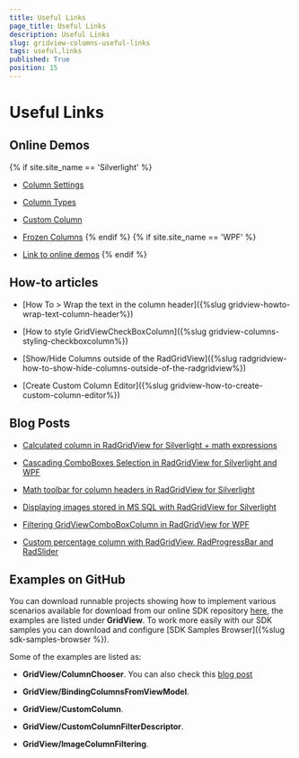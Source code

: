 ```yaml
---
title: Useful Links
page_title: Useful Links
description: Useful Links
slug: gridview-columns-useful-links
tags: useful,links
published: True
position: 15
---
```


# Useful Links

## Online Demos 
{% if site.site_name == 'Silverlight' %}

* [Column Settings](https://demos.telerik.com/silverlight/#GridView/Columns)

* [Column Types](https://demos.telerik.com/silverlight/#GridView/ColumnTypes)

* [Custom Column](https://demos.telerik.com/silverlight/#GridView/CustomColumn)

* [Frozen Columns](https://demos.telerik.com/silverlight/#GridView/FrozenColumns)
{% endif %}
{% if site.site_name == 'WPF' %}

* [Link to online demos](https://demos.telerik.com/wpf/#GridView/)
{% endif %}

## How-to articles

* [How To > Wrap the text in the column header]({%slug gridview-howto-wrap-text-column-header%})

* [How to style GridViewCheckBoxColumn]({%slug gridview-columns-styling-checkboxcolumn%})

* [Show/Hide Columns outside of the RadGridView]({%slug radgridview-how-to-show-hide-columns-outside-of-the-radgridview%})

* [Create Custom Column Editor]({%slug gridview-how-to-create-custom-column-editor%})


## Blog Posts

* [Calculated column in RadGridView for Silverlight + math expressions](http://blogs.telerik.com/pavelpavlov/posts/10-01-28/calculated_column_in_radgridview_for_silverlight_math_expressions.aspx)

* [Cascading ComboBoxes Selection in RadGridView for Silverlight and WPF](http://blogs.telerik.com/pavelpavlov/posts/10-01-27/cascading_comboboxes_selection_in_radgridview_for_silverlight_and_wpf.aspx)

* [Math toolbar for column headers in RadGridView for Silverlight](http://blogs.telerik.com/pavelpavlov/posts/10-01-22/math_toolbar_for_column_headers_in_radgridview_for_silverlight.aspx)

* [Displaying images stored in MS SQL with RadGridView for Silverlight](http://blogs.telerik.com/pavelpavlov/posts/10-01-12/displaying_images_stored_in_ms_sql_with_radgridview_for_silverlight.aspx)

* [Filtering GridViewComboBoxColumn in RadGridView for WPF](http://blogs.telerik.com/pavelpavlov/posts/10-01-20/filtering_gridviewcomboboxcolumn_in_radgridview_for_wpf.aspx)

* [Custom percentage column with RadGridView, RadProgressBar and RadSlider](http://blogs.telerik.com/vladimirenchev/posts/10-05-13/how-to-custom-percentage-column-with-radgridview-radprogressbar-and-radslider-for-silverlight-and-wpf.aspx)

## Examples on GitHub

You can download runnable projects showing how to implement various scenarios available for download from our online SDK repository [here](https://github.com/telerik/xaml-sdk/), the examples are listed under __GridView__.
To work more easily with our SDK samples you can download and configure [SDK Samples Browser]({%slug sdk-samples-browser %}).

Some of the examples are listed as:

* __GridView/ColumnChooser__. You can also check this [blog post](http://blogs.telerik.com/blogs/posts/10-05-26/how-to-column-chooser-for-radgridview-for-silverlight-and-wpf.aspx)

* __GridView/BindingColumnsFromViewModel__.
            

* __GridView/CustomColumn__.
            

* __GridView/CustomColumnFilterDescriptor__.
            

* __GridView/ImageColumnFiltering__.
            
